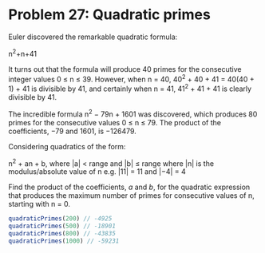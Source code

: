 # Problem 27: Quadratic primes

Euler discovered the remarkable quadratic formula:

n<sup>2</sup>+n+41
 
It turns out that the formula will produce 40 primes for the consecutive integer values  0 ≤ n ≤ 39. However, when  n = 40, 40<sup>2</sup> + 40 + 41 = 40(40 + 1) + 41 is divisible by 41, and certainly when  n = 41, 41<sup>2</sup> + 41 + 41 is clearly divisible by 41.

The incredible formula n<sup>2</sup> − 79n + 1601 was discovered, which produces 80 primes for the consecutive values 0 ≤ n ≤ 79. The product of the coefficients, −79 and 1601, is −126479.

Considering quadratics of the form:

n<sup>2</sup> + an + b, where |a| < range and |b| ≤ range
where |n| is the modulus/absolute value of n 
e.g. |11| = 11 and |−4| = 4
 
Find the product of the coefficients, *a* and *b*, for the quadratic expression that produces the maximum number of primes for consecutive values of n, starting with n = 0.

```javascript
quadraticPrimes(200) // -4925
quadraticPrimes(500) // -18901
quadraticPrimes(800) // -43835
quadraticPrimes(1000) // -59231
```
